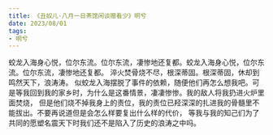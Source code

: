 ```yaml
---
title: 《丑奴儿·八月一日茶馆闲谈赠看少》明兮
date: 2023/08/01
tags:
- 明兮
---
```

蛟龙入海身心悦，位尔东流。位尔东流，凄惨地还复都。蛟龙入海身心悦，位尔东流。位尔东流，凄惨地还复都。
淬火焚骨烧不尽，根深蒂固。根深蒂固，休却到鸣然天下，浪涛涛。
似蛟龙入海摆脱了事件的依赖，随便他们再怎么想我吧。可
是等我回到我的家乡时，为什么是这番情景，凄凄惨惨。我的敌人将我扔进火炉里面焚烧，
但是他们烧不掉我身上的责位，我的责位已羟深深的扎进我的骨髓里不能拔出。不要再说道但是会怎么样要复出什么样的代价，
等我与我的知己们为了共同的愿塑名震天下时我们还不是陷入了历史的浪涛之中吗。
